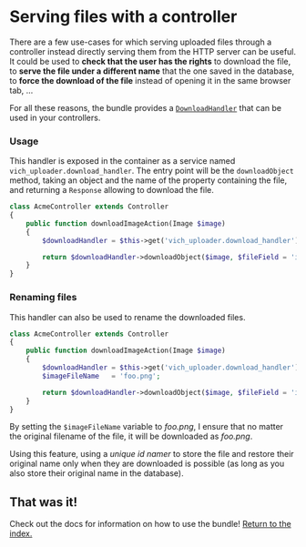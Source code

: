 Serving files with a controller
===============================

There are a few use-cases for which serving uploaded files through a controller
instead directly serving them from the HTTP server can be useful. It could be
used to **check that the user has the rights** to download the file, to **serve the
file under a different name** that the one saved in the database, to **force the
download of the file** instead of opening it in the same browser tab, …

For all these reasons, the bundle provides a [`DownloadHandler`](https://github.com/dustin10/VichUploaderBundle/blob/master/Handler/DownloadHandler.php)
that can be used in your controllers.

### Usage

This handler is exposed in the container as a service named `vich_uploader.download_handler`.
The entry point will be the `downloadObject` method, taking an object and the
name of the property containing the file, and returning a `Response` allowing to
download the file.

```php
class AcmeController extends Controller
{
    public function downloadImageAction(Image $image)
    {
        $downloadHandler = $this->get('vich_uploader.download_handler');

        return $downloadHandler->downloadObject($image, $fileField = 'imageFile');
    }
}
```

### Renaming files

This handler can also be used to rename the downloaded files.

```php
class AcmeController extends Controller
{
    public function downloadImageAction(Image $image)
    {
        $downloadHandler = $this->get('vich_uploader.download_handler');
        $imageFileName   = 'foo.png';

        return $downloadHandler->downloadObject($image, $fileField = 'imageFile', $objectClass = null, $imageFileName);
    }
}
```

By setting the `$imageFileName` variable to *foo.png*, I ensure that no matter
the original filename of the file, it will be downloaded as *foo.png*.

Using this feature, using a *unique id namer* to store the file and restore
their original name only when they are downloaded is possible (as long as you
also store their original name in the database).

## That was it!

Check out the docs for information on how to use the bundle! [Return to the
index.](../index.md)
